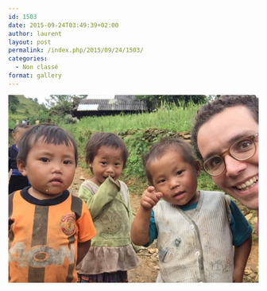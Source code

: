 ```yaml
---
id: 1503
date: 2015-09-24T03:49:39+02:00
author: laurent
layout: post
permalink: /index.php/2015/09/24/1503/
categories:
  - Non classé
format: gallery
---
```

<img src="/images/2015/09/tumblr_nv5xar1jIO1uuvt0bo1_1280.jpg" />